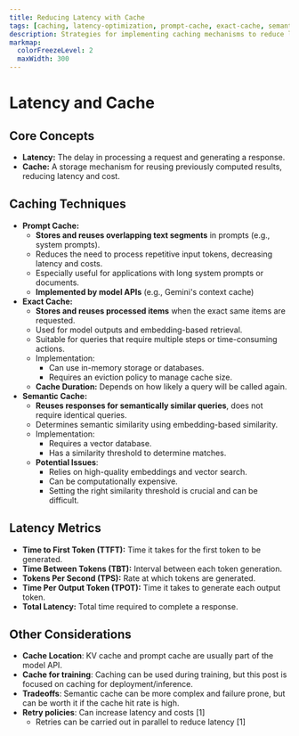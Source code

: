```yaml
---
title: Reducing Latency with Cache
tags: [caching, latency-optimization, prompt-cache, exact-cache, semantic-cache, performance, vector-database]
description: Strategies for implementing caching mechanisms to reduce latency in generative AI platforms.
markmap:
  colorFreezeLevel: 2
  maxWidth: 300
---
```

# Latency and Cache
## Core Concepts
  - **Latency:** The delay in processing a request and generating a response.
  - **Cache:**  A storage mechanism for reusing previously computed results, reducing latency and cost.
## Caching Techniques
  - **Prompt Cache:**
    - **Stores and reuses overlapping text segments** in prompts (e.g., system prompts).
    - Reduces the need to process repetitive input tokens, decreasing latency and costs.
    - Especially useful for applications with long system prompts or documents.
    - **Implemented by model APIs** (e.g., Gemini's context cache)
  - **Exact Cache:**
    - **Stores and reuses processed items** when the exact same items are requested.
    - Used for model outputs and embedding-based retrieval.
    - Suitable for queries that require multiple steps or time-consuming actions.
    - Implementation:
        - Can use in-memory storage or databases.
        - Requires an eviction policy to manage cache size.
    - **Cache Duration:** Depends on how likely a query will be called again.
  - **Semantic Cache:**
    - **Reuses responses for semantically similar queries**, does not require identical queries.
    - Determines semantic similarity using embedding-based similarity.
    - Implementation:
        - Requires a vector database.
        - Has a similarity threshold to determine matches.
    - **Potential Issues**:
        - Relies on high-quality embeddings and vector search.
        - Can be computationally expensive.
        - Setting the right similarity threshold is crucial and can be difficult.
## Latency Metrics
  - **Time to First Token (TTFT):** Time it takes for the first token to be generated.
  - **Time Between Tokens (TBT):** Interval between each token generation.
  - **Tokens Per Second (TPS):** Rate at which tokens are generated.
  - **Time Per Output Token (TPOT):** Time it takes to generate each output token.
  - **Total Latency:** Total time required to complete a response.
## Other Considerations
  - **Cache Location**: KV cache and prompt cache are usually part of the model API.
  - **Cache for training**: Caching can be used during training, but this post is focused on caching for deployment/inference.
  - **Tradeoffs**: Semantic cache can be more complex and failure prone, but can be worth it if the cache hit rate is high.
  - **Retry policies**: Can increase latency and costs [1]
    - Retries can be carried out in parallel to reduce latency [1]